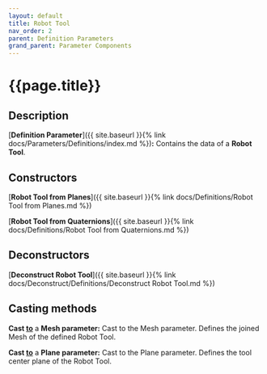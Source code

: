 ```yaml
---
layout: default
title: Robot Tool
nav_order: 2
parent: Definition Parameters
grand_parent: Parameter Components
---
```


# **{{page.title}}**

## **Description**

[**Definition Parameter**]({{ site.baseurl }}{% link docs/Parameters/Definitions/index.md %})**:** 
Contains the data of a **Robot Tool**.

## **Constructors**

[**Robot Tool from Planes**]({{ site.baseurl }}{% link docs/Definitions/Robot Tool from Planes.md %})

[**Robot Tool from Quaternions**]({{ site.baseurl }}{% link docs/Definitions/Robot Tool from Quaternions.md %})

## **Deconstructors**

[**Deconstruct Robot Tool**]({{ site.baseurl }}{% link docs/Deconstruct/Definitions/Deconstruct Robot Tool.md %})

## **Casting methods**

**Cast <u>to</u>** a **Mesh parameter:** Cast to the Mesh parameter. Defines the joined Mesh of the defined Robot Tool.

**Cast <u>to</u>** a **Plane parameter:** Cast to the Plane parameter. Defines the tool center plane of the Robot Tool.